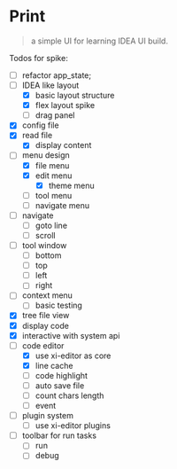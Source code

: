 # Print

> a simple UI for learning IDEA UI build.

Todos for spike:

 - [ ] refactor app_state;
 - [ ] IDEA like layout
    - [x] basic layout structure
    - [x] flex layout spike
    - [ ] drag panel
 - [x] config file
 - [x] read file
     - [x] display content
 - [ ] menu design
     - [x] file menu
     - [x] edit menu
        - [x] theme menu
     - [ ] tool menu
     - [ ] navigate menu
 - [ ] navigate
     - [ ] goto line
     - [ ] scroll
 - [ ] tool window
     - [ ] bottom
     - [ ] top
     - [ ] left
     - [ ] right
 - [ ] context menu
     - [ ] basic testing
 - [x] tree file view
 - [x] display code
 - [x] interactive with system api
 - [ ] code editor
    - [x] use xi-editor as core
    - [x] line cache
    - [ ] code highlight
    - [ ] auto save file
    - [ ] count chars length
    - [ ] event
 - [ ] plugin system
    - [ ] use xi-editor plugins
 - [ ] toolbar for run tasks
     - [ ] run
     - [ ] debug

